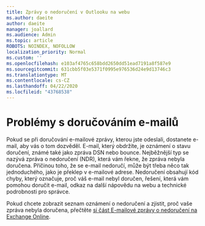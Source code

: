 ```yaml
---
title: Zprávy o nedoručení v Outlooku na webu
ms.author: daeite
author: daeite
manager: joallard
ms.audience: Admin
ms.topic: article
ROBOTS: NOINDEX, NOFOLLOW
localization_priority: Normal
ms.custom: ''
ms.openlocfilehash: e103af4765c658bdd2650dd51ead7191a8f587e9
ms.sourcegitcommit: 631cbb5f03e5371f0995e976536d24e9d13746c3
ms.translationtype: MT
ms.contentlocale: cs-CZ
ms.lasthandoff: 04/22/2020
ms.locfileid: "43768538"
---
```

# <a name="issues-with-email-delivery"></a>Problémy s doručováním e-mailů

Pokud se při doručování e-mailové zprávy, kterou jste odeslali, dostanete e-mail, aby vás o tom dozvěděl. E-mail, který obdržíte, je oznámení o stavu doručení, známé také jako zpráva DSN nebo bounce. Nejběžnější typ se nazývá zpráva o nedoručení (NDR), která vám řekne, že zpráva nebyla doručena. Příčinou toho, že se e-mail nedoručí, může být třeba něco tak jednoduchého, jako je překlep v e-mailové adrese. Nedoručení obsahují kód chyby, který označuje, proč váš e-mail nebyl doručen, řešení, která vám pomohou doručit e-mail, odkaz na další nápovědu na webu a technické podrobnosti pro správce.

Pokud chcete zobrazit seznam oznámení o nedoručení a zjistit, proč vaše zpráva nebyla doručena, přečtěte [si část E-mailové zprávy o nedoručení na Exchange Online](https://docs.microsoft.com/exchange/mail-flow-best-practices/non-delivery-reports-in-exchange-online/non-delivery-reports-in-exchange-online).